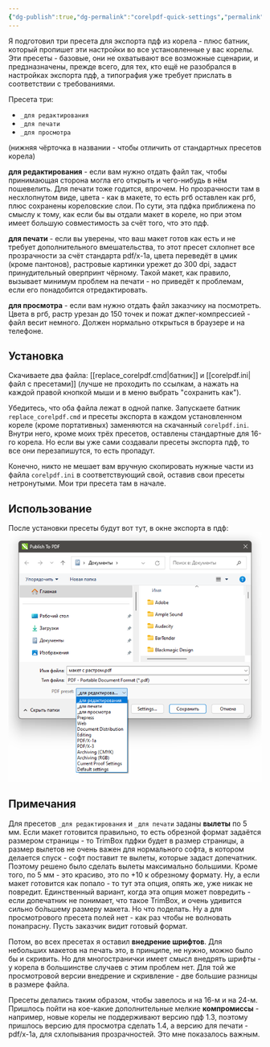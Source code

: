 ```yaml
---
{"dg-publish":true,"dg-permalink":"corelpdf-quick-settings","permalink":"/corelpdf-quick-settings/","created":"2023-10-09T12:57:03.958+07:00","updated":"2023-10-19T12:10:07.126+07:00"}
---
```


Я подготовил три пресета для экспорта пдф из корела - плюс батник, который пропишет эти настройки во все установленные у вас корелы. Эти пресеты - базовые, они не охватывают все возможные сценарии, и предзназначены, прежде всего, для тех, кто ещё не разобрался в настройках экспорта пдф, а типография уже требует прислать в соответствии с требованиями.

Пресета три:
- `_для редактирования`
- `_для печати`
- `_для просмотра`

(нижняя чёрточка в названии - чтобы отличить от стандартных пресетов корела)

**для редактирования** - если вам нужно отдать файл так, чтобы принимающая сторона могла его открыть и чего-нибудь в нём пошевелить. Для печати тоже годится, впрочем. Но прозрачности там в несхлопнутом виде, цвета - как в макете, то есть ргб оставлен как ргб, плюс сохранены кореловские слои. По сути, эта пдфка приближена по смыслу к тому, как если бы вы отдали макет в кореле, но при этом имеет б*о*льшую совместимость за счёт того, что это пдф.

**для печати** - если вы уверены, что ваш макет готов как есть и не требует дополнительного вмешательства, то этот пресет схлопнет все прозрачности за счёт стандарта pdf/x-1a, цвета переведёт в цмик (кроме пантонов), растровые картинки урежет до 300 dpi, задаст принудительный оверпринт чёрному. Такой макет, как правило, вызывает минимум проблем на печати - но приведёт к проблемам, если его понадобится отредактировать.

**для просмотра** - если вам нужно отдать файл заказчику на посмотреть. Цвета в ргб, растр урезан до 150 точек и пожат джпег-компрессией - файл весит немного. Должен нормально открыться в браузере и на телефоне.

## Установка

Скачиваете два файла: [[replace_corelpdf.cmd|батник]] и [[corelpdf.ini|файл с пресетами]] (лучше не проходить по ссылкам, а нажать на каждой правой кнопкой мыши и в меню выбрать "сохранить как").

Убедитесь, что оба файла лежат в одной папке. Запускаете батник `replace_corelpdf.cmd` и пресеты экспорта в каждом установленном кореле (кроме портативных) заменяются на скачанный `corelpdf.ini`. Внутри него, кроме моих трёх пресетов, оставлены стандартные для 16-го корела. Но если вы уже сами создавали пресеты экспорта пдф, то все они перезапишутся, то есть пропадут.

Конечно, никто не мешает вам вручную скопировать нужные части из файла `corelpdf.ini` в соответствующий свой, оставив свои пресеты нетронутыми. Мои три пресета там в начале.

## Использование

После установки пресеты будут вот тут, в окне экспорта в пдф:
![](/img/user/assets/corelpdf-presets.png)
## Примечания

Для пресетов `_для редактирования` и `_для печати` заданы **вылеты** по 5 мм. Если макет готовится правильно, то есть обрезной формат задаётся размером страницы - то TrimBox пдфки будет в размер страницы, а размер вылетов не очень важен для нормального софта, в котором делается спуск - софт поставит те вылеты, которые задаст допечатник. Поэтому решено было сделать вылеты максимально большими. Кроме того, по 5 мм - это красиво, это по +10 к обрезному формату. Ну, а если макет готовится как попало - то тут эта опция, опять же, уже никак не повредит. Единственный вариант, когда эта опция может повредить - если допечатник не понимает, что такое TrimBox, и очень удивится сильно бо́льшему размеру макета. Но что поделать. Ну а для просмотрового пресета полей нет - как раз чтобы не волновать понапрасну. Пусть заказчик видит готовый формат.

Потом, во всех пресетах я оставил **внедрение шрифтов**. Для небольших макетов на печать это, в принципе, не нужно, можно было бы и скривить. Но для многостранички имеет смысл внедрять шрифты - у корела в большинстве случаев с этим проблем нет. Для той же просмотровой версии внедрение и скривление - две большие разницы в размере файла.

Пресеты делались таким образом, чтобы завелось и на 16-м и на 24-м. Пришлось пойти на кое-какие дополнительные мелкие **компромиссы** - например, новые корелы не поддерживают версию пдф 1.3, поэтому пришлось версию для просмотра сделать 1.4, а версию для печати - pdf/x-1a, для схлопывания прозрачностей. Это мне показалось важным.